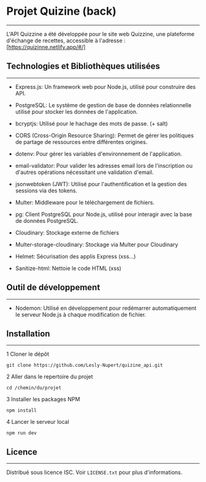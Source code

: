 # Projet Quizine (back)
***
L'API Quizzine a été développée pour le site web Quizzine, une plateforme d'échange de recettes, accessible à l'adresse : [https://quizinne.netlify.app/#/]

## Technologies et Bibliothèques utilisées
***

* Express.js: Un framework web pour Node.js, utilisé pour construire des API.

* PostgreSQL: Le système de gestion de base de données relationnelle utilisé pour stocker les données de l'application.
* bcryptjs: Utilisé pour le hachage des mots de passe. (+ salt) 
* CORS (Cross-Origin Resource Sharing): Permet de gérer les politiques de partage de ressources entre différentes origines.
* dotenv: Pour gérer les variables d'environnement de l'application.
* email-validator: Pour valider les adresses email lors de l'inscription ou d'autres opérations nécessitant une validation d'email.
* jsonwebtoken (JWT): Utilisé pour l'authentification et la gestion des sessions via des tokens.
* Multer: Middleware pour le téléchargement de fichiers.
* pg: Client PostgreSQL pour Node.js, utilisé pour interagir avec la base de données PostgreSQL.
* Cloudinary: Stockage externe de fichiers
* Multer-storage-cloudinary: Stockage via Multer pour Cloudinary
* Helmet: Sécurisation des applis Express (xss...)
* Sanitize-html: Nettoie le code HTML (xss)

## Outil de développement
***
* Nodemon: Utilisé en développement pour redémarrer automatiquement le serveur Node.js à chaque modification de fichier.
  
## Installation
***
1 Cloner le dépôt
```
git clone https://github.com/Lesly-Nupert/quizine_api.git
```
2 Aller dans le repertoire du projet
```
cd /chemin/du/projet
```
3 Installer les packages NPM
```
npm install
```
4 Lancer le serveur local
```
npm run dev
```

## Licence 
***
Distribué sous licence ISC. Voir ```LICENSE.txt``` pour plus d'informations.
